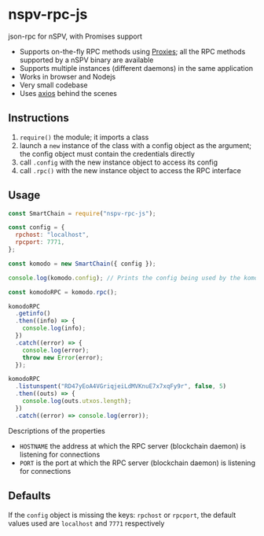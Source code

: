 # nspv-rpc-js

json-rpc for nSPV, with Promises support

- Supports on-the-fly RPC methods using [Proxies](https://developer.mozilla.org/en/docs/Web/JavaScript/Reference/Global_Objects/Proxy); all the RPC methods supported by a nSPV binary are available
- Supports multiple instances (different daemons) in the same application
- Works in browser and Nodejs
- Very small codebase
- Uses [axios](https://github.com/axios/axios) behind the scenes

## Instructions

1. `require()` the module; it imports a class
2. launch a `new` instance of the class with a config object as the argument; the config object must contain the credentials directly
3. call `.config` with the new instance object to access its config
4. call `.rpc()` with the new instance object to access the RPC interface

## Usage

```js
const SmartChain = require("nspv-rpc-js");

const config = {
  rpchost: "localhost",
  rpcport: 7771,
};

const komodo = new SmartChain({ config });

console.log(komodo.config); // Prints the config being used by the komodo instance

const komodoRPC = komodo.rpc();

komodoRPC
  .getinfo()
  .then((info) => {
    console.log(info);
  })
  .catch((error) => {
    console.log(error);
    throw new Error(error);
  });

komodoRPC
  .listunspent("RD47yEoA4VGriqjeiLdMVKnuE7x7xqFy9r", false, 5)
  .then((outs) => {
    console.log(outs.utxos.length);
  })
  .catch((error) => console.log(error));
```

Descriptions of the properties

- `HOSTNAME` the address at which the RPC server (blockchain daemon) is listening for connections
- `PORT` is the port at which the RPC server (blockchain daemon) is listening for connections

## Defaults

If the `config` object is missing the keys: `rpchost` or `rpcport`, the default values used are `localhost` and `7771` respectively
